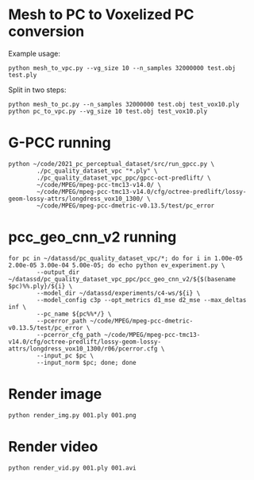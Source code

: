 # Mesh to PC to Voxelized PC conversion

Example usage:

    python mesh_to_vpc.py --vg_size 10 --n_samples 32000000 test.obj test.ply

Split in two steps:

    python mesh_to_pc.py --n_samples 32000000 test.obj test_vox10.ply
    python pc_to_vpc.py --vg_size 10 test.obj test_vox10.ply

# G-PCC running

    python ~/code/2021_pc_perceptual_dataset/src/run_gpcc.py \                 
            ./pc_quality_dataset_vpc "*.ply" \
            ./pc_quality_dataset_vpc_ppc/gpcc-oct-predlift/ \
            ~/code/MPEG/mpeg-pcc-tmc13-v14.0/ \
            ~/code/MPEG/mpeg-pcc-tmc13-v14.0/cfg/octree-predlift/lossy-geom-lossy-attrs/longdress_vox10_1300/ \
            ~/code/MPEG/mpeg-pcc-dmetric-v0.13.5/test/pc_error

# pcc_geo_cnn_v2 running

    for pc in ~/datassd/pc_quality_dataset_vpc/*; do for i in 1.00e-05 2.00e-05 3.00e-04 5.00e-05; do echo python ev_experiment.py \
            --output_dir ~/datassd/pc_quality_dataset_vpc_ppc/pcc_geo_cnn_v2/${$(basename $pc)%%.ply}/${i} \
            --model_dir ~/datassd/experiments/c4-ws/${i} \
            --model_config c3p --opt_metrics d1_mse d2_mse --max_deltas inf \
            --pc_name ${pc%%*/} \
            --pcerror_path ~/code/MPEG/mpeg-pcc-dmetric-v0.13.5/test/pc_error \
            --pcerror_cfg_path ~/code/MPEG/mpeg-pcc-tmc13-v14.0/cfg/octree-predlift/lossy-geom-lossy-attrs/longdress_vox10_1300/r06/pcerror.cfg \
            --input_pc $pc \
            --input_norm $pc; done; done

# Render image

    python render_img.py 001.ply 001.png

# Render video

    python render_vid.py 001.ply 001.avi
